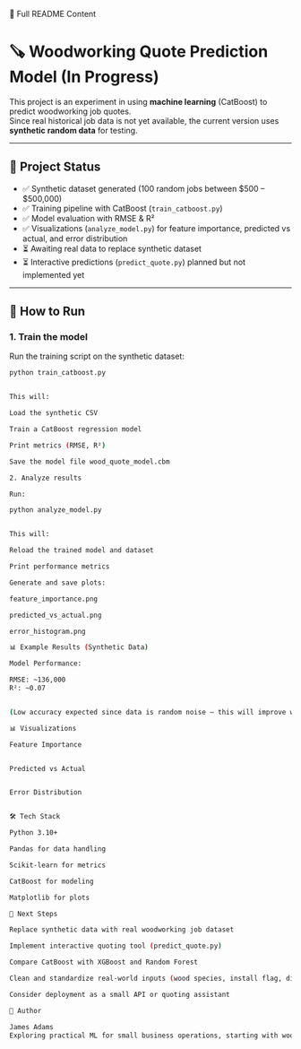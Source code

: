 📄 Full README Content 
# 🪚 Woodworking Quote Prediction Model (In Progress)

This project is an experiment in using **machine learning** (CatBoost) to predict woodworking job quotes.  
Since real historical job data is not yet available, the current version uses **synthetic random data** for testing.

---

## 📂 Project Status
- ✅ Synthetic dataset generated (100 random jobs between $500 – $500,000)
- ✅ Training pipeline with CatBoost (`train_catboost.py`)
- ✅ Model evaluation with RMSE & R²
- ✅ Visualizations (`analyze_model.py`) for feature importance, predicted vs actual, and error distribution
- ⏳ Awaiting real data to replace synthetic dataset
- ⏳ Interactive predictions (`predict_quote.py`) planned but not implemented yet

---

## 🚀 How to Run

### 1. Train the model
Run the training script on the synthetic dataset:
```bash
python train_catboost.py


This will:

Load the synthetic CSV

Train a CatBoost regression model

Print metrics (RMSE, R²)

Save the model file wood_quote_model.cbm

2. Analyze results

Run:

python analyze_model.py


This will:

Reload the trained model and dataset

Print performance metrics

Generate and save plots:

feature_importance.png

predicted_vs_actual.png

error_histogram.png

📊 Example Results (Synthetic Data)

Model Performance:

RMSE: ~136,000
R²: ~0.07


(Low accuracy expected since data is random noise — this will improve with real job data.)

📊 Visualizations

Feature Importance


Predicted vs Actual


Error Distribution


🛠 Tech Stack

Python 3.10+

Pandas for data handling

Scikit-learn for metrics

CatBoost for modeling

Matplotlib for plots

📌 Next Steps

Replace synthetic data with real woodworking job dataset

Implement interactive quoting tool (predict_quote.py)

Compare CatBoost with XGBoost and Random Forest

Clean and standardize real-world inputs (wood species, install flag, dimensions)

Consider deployment as a small API or quoting assistant

👤 Author

James Adams
Exploring practical ML for small business operations, starting with woodworking job
